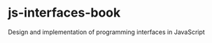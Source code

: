 js-interfaces-book
==================

Design and implementation of programming interfaces in JavaScript
